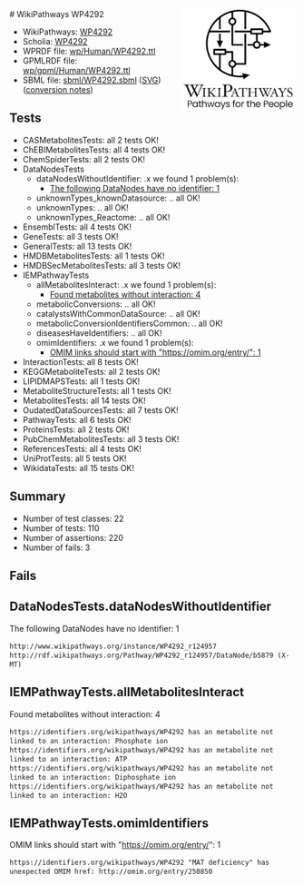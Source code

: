 <img style="float: right; width: 200px" src="../logo.png" />
# WikiPathways WP4292

* WikiPathways: [WP4292](https://identifiers.org/wikipathways:WP4292)
* Scholia: [WP4292](https://scholia.toolforge.org/wikipathways/WP4292)
* WPRDF file: [wp/Human/WP4292.ttl](../wp/Human/WP4292.ttl)
* GPMLRDF file: [wp/gpml/Human/WP4292.ttl](../wp/gpml/Human/WP4292.ttl)
* SBML file: [sbml/WP4292.sbml](../sbml/WP4292.sbml) ([SVG](../sbml/WP4292.svg)) ([conversion notes](../sbml/WP4292.txt))

## Tests
* CASMetabolitesTests: all 2 tests OK!
* ChEBIMetabolitesTests: all 4 tests OK!
* ChemSpiderTests: all 2 tests OK!
* DataNodesTests
    * dataNodesWithoutIdentifier: .x we found 1 problem(s):
        * [The following DataNodes have no identifier: 1](#d2d32fa0)
    * unknownTypes_knownDatasource: .. all OK!
    * unknownTypes: .. all OK!
    * unknownTypes_Reactome: .. all OK!
* EnsemblTests: all 4 tests OK!
* GeneTests: all 3 tests OK!
* GeneralTests: all 13 tests OK!
* HMDBMetabolitesTests: all 1 tests OK!
* HMDBSecMetabolitesTests: all 3 tests OK!
* IEMPathwayTests
    * allMetabolitesInteract: .x we found 1 problem(s):
        * [Found metabolites without interaction: 4](#2bc2e7ef)
    * metabolicConversions: .. all OK!
    * catalystsWithCommonDataSource: .. all OK!
    * metabolicConversionIdentifiersCommon: .. all OK!
    * diseasesHaveIdentifiers: .. all OK!
    * omimIdentifiers: .x we found 1 problem(s):
        * [OMIM links should start with "https://omim.org/entry/": 1](#ae26c7c0)
* InteractionTests: all 8 tests OK!
* KEGGMetaboliteTests: all 2 tests OK!
* LIPIDMAPSTests: all 1 tests OK!
* MetaboliteStructureTests: all 1 tests OK!
* MetabolitesTests: all 14 tests OK!
* OudatedDataSourcesTests: all 7 tests OK!
* PathwayTests: all 6 tests OK!
* ProteinsTests: all 2 tests OK!
* PubChemMetabolitesTests: all 3 tests OK!
* ReferencesTests: all 4 tests OK!
* UniProtTests: all 5 tests OK!
* WikidataTests: all 15 tests OK!


## Summary

* Number of test classes: 22
* Number of tests: 110
* Number of assertions: 220
* Number of fails: 3

## Fails

<a name="d2d32fa0" />

## DataNodesTests.dataNodesWithoutIdentifier

The following DataNodes have no identifier: 1
```
http://www.wikipathways.org/instance/WP4292_r124957 http://rdf.wikipathways.org/Pathway/WP4292_r124957/DataNode/b5879 (X-MT)
```

<a name="2bc2e7ef" />

## IEMPathwayTests.allMetabolitesInteract

Found metabolites without interaction: 4
```
https://identifiers.org/wikipathways/WP4292 has an metabolite not linked to an interaction: Phosphate ion
https://identifiers.org/wikipathways/WP4292 has an metabolite not linked to an interaction: ATP
https://identifiers.org/wikipathways/WP4292 has an metabolite not linked to an interaction: Diphosphate ion
https://identifiers.org/wikipathways/WP4292 has an metabolite not linked to an interaction: H2O
```

<a name="ae26c7c0" />

## IEMPathwayTests.omimIdentifiers

OMIM links should start with "https://omim.org/entry/": 1
```
https://identifiers.org/wikipathways/WP4292 "MAT deficiency" has unexpected OMIM href: http://omim.org/entry/250850
```

